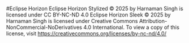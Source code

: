 #Eclipse Horizon 
Eclipse Horizon Stylized © 2025 by Harnaman Singh is licensed under CC BY-NC-ND 4.0 
Eclipse Horizon Sleek © 2025 by Harnaman Singh is licensed under Creative Commons Attribution-NonCommercial-NoDerivatives 4.0 International. To view a copy of this license, visit https://creativecommons.org/licenses/by-nc-nd/4.0/
